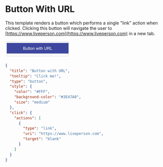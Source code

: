 # Button With URL

This template renders a button which performs a single "link" action when clicked. Clicking this button will navigate the user to [https://www.liveperson.com](https://www.liveperson.com) in a new tab.

![button-with-url](Button_With_URL.jpg)

```json
{
  "title": "Button with URL",
  "tooltip": "Click me!",
  "type": "button",
  "style": {
    "color": "#FFF",
    "background-color": "#3E47A0",
    "size": "medium"
  },
  "click": {
    "actions": [
      {
        "type": "link",
        "uri": "https://www.liveperson.com",
        "target": "blank"
      }
    ]
  }
}
```
